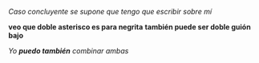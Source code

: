 *Caso concluyente*
_se supone que tengo que escribir sobre mí_

**veo que doble asterisco es para negrita**
__también puede ser doble guión bajo__

_Yo **puedo también** combinar ambas_
